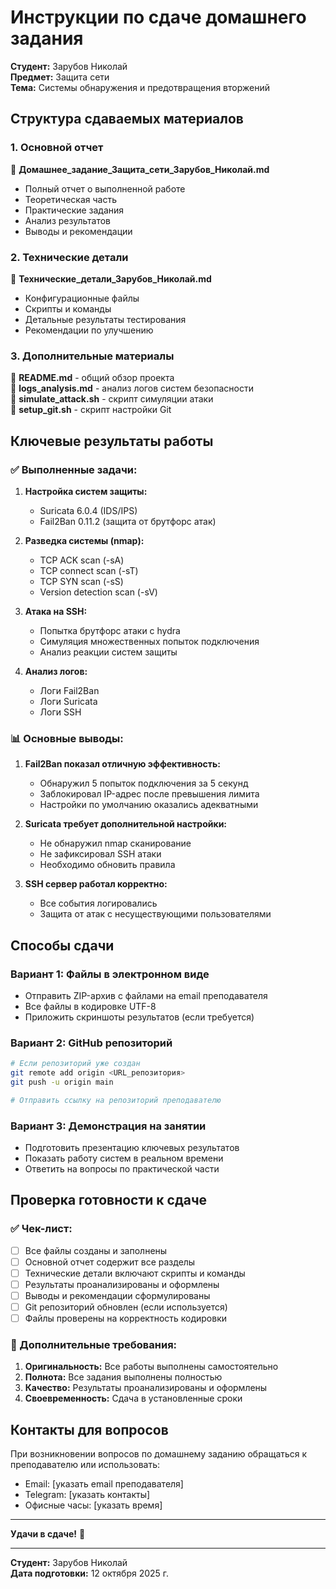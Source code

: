 # Инструкции по сдаче домашнего задания

**Студент:** Зарубов Николай  
**Предмет:** Защита сети  
**Тема:** Системы обнаружения и предотвращения вторжений

## Структура сдаваемых материалов

### 1. Основной отчет
📄 **Домашнее_задание_Защита_сети_Зарубов_Николай.md**
- Полный отчет о выполненной работе
- Теоретическая часть
- Практические задания
- Анализ результатов
- Выводы и рекомендации

### 2. Технические детали
📄 **Технические_детали_Зарубов_Николай.md**
- Конфигурационные файлы
- Скрипты и команды
- Детальные результаты тестирования
- Рекомендации по улучшению

### 3. Дополнительные материалы
📄 **README.md** - общий обзор проекта  
📄 **logs_analysis.md** - анализ логов систем безопасности  
📄 **simulate_attack.sh** - скрипт симуляции атаки  
📄 **setup_git.sh** - скрипт настройки Git

## Ключевые результаты работы

### ✅ Выполненные задачи:

1. **Настройка систем защиты:**
   - Suricata 6.0.4 (IDS/IPS)
   - Fail2Ban 0.11.2 (защита от брутфорс атак)

2. **Разведка системы (nmap):**
   - TCP ACK scan (-sA)
   - TCP connect scan (-sT)
   - TCP SYN scan (-sS)
   - Version detection scan (-sV)

3. **Атака на SSH:**
   - Попытка брутфорс атаки с hydra
   - Симуляция множественных попыток подключения
   - Анализ реакции систем защиты

4. **Анализ логов:**
   - Логи Fail2Ban
   - Логи Suricata
   - Логи SSH

### 📊 Основные выводы:

1. **Fail2Ban показал отличную эффективность:**
   - Обнаружил 5 попыток подключения за 5 секунд
   - Заблокировал IP-адрес после превышения лимита
   - Настройки по умолчанию оказались адекватными

2. **Suricata требует дополнительной настройки:**
   - Не обнаружил nmap сканирование
   - Не зафиксировал SSH атаки
   - Необходимо обновить правила

3. **SSH сервер работал корректно:**
   - Все события логировались
   - Защита от атак с несуществующими пользователями

## Способы сдачи

### Вариант 1: Файлы в электронном виде
- Отправить ZIP-архив с файлами на email преподавателя
- Все файлы в кодировке UTF-8
- Приложить скриншоты результатов (если требуется)

### Вариант 2: GitHub репозиторий
```bash
# Если репозиторий уже создан
git remote add origin <URL_репозитория>
git push -u origin main

# Отправить ссылку на репозиторий преподавателю
```

### Вариант 3: Демонстрация на занятии
- Подготовить презентацию ключевых результатов
- Показать работу систем в реальном времени
- Ответить на вопросы по практической части

## Проверка готовности к сдаче

### ✅ Чек-лист:

- [ ] Все файлы созданы и заполнены
- [ ] Основной отчет содержит все разделы
- [ ] Технические детали включают скрипты и команды
- [ ] Результаты проанализированы и оформлены
- [ ] Выводы и рекомендации сформулированы
- [ ] Git репозиторий обновлен (если используется)
- [ ] Файлы проверены на корректность кодировки

### 📝 Дополнительные требования:

1. **Оригинальность:** Все работы выполнены самостоятельно
2. **Полнота:** Все задания выполнены полностью
3. **Качество:** Результаты проанализированы и оформлены
4. **Своевременность:** Сдача в установленные сроки

## Контакты для вопросов

При возникновении вопросов по домашнему заданию обращаться к преподавателю или использовать:
- Email: [указать email преподавателя]
- Telegram: [указать контакты]
- Офисные часы: [указать время]

---

**Удачи в сдаче!** 🎯

---
**Студент:** Зарубов Николай  
**Дата подготовки:** 12 октября 2025 г.
